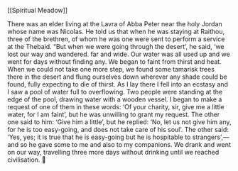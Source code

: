 [[Spiritual Meadow]]
 
There was an elder living at the Lavra of Abba Peter near the holy Jordan whose name was Nicolas. He told us that when he was staying at Raithou, three of the brethren, of whom he was one were sent to perform a service at the Thebaid. “But when we were going through the desert’, he said, ‘we lost our way and wandered. far and wide. Our water was all used up and we went for days without finding any. We began to faint from thirst and heat. When we could not take one more step, we found some tamarisk trees there in the desert and flung ourselves down wherever any shade could be found, fully expecting to die of thirst. As I lay there I fell into an ecstasy and I saw a pool of water full to overflowing. Two people were standing at the edge of the pool, drawing water with a wooden vessel. I began to make a request of one of them in these words: ‘Of your charity, sir, give me a little water, for I am faint’, but he was unwilling to grant my request. The other one said to him: ‘Give him a little’, but he replied: ‘No, let us not give him any, for he is too easy-going, and does not take care of his soul’. The other said: ‘Yes, yes; it is true that he is easy-going but he is hospitable to strangers’,—and so he gave some to me and also to my companions. We drank and went on our way, travelling three more days without drinking until we reached civilisation.  
